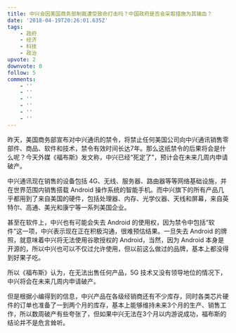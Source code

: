 ```yaml
---
title: 中兴会因美国商务部制裁遭受致命打击吗？中国政府是否会采取措施为其输血？
date: '2018-04-19T20:26:01.635Z'
tags:
    - 政府
    - 经济
    - 科技
    - 政治
upvote: 2
downvote: 0
follow: 5
comments:
    - ''
    - ''
    - ''
    - ''
    - ''
    - ''
---
```


昨天，美国商务部宣布对中兴通讯的禁令，将禁止任何美国公司向中兴通讯销售零部件、商品、软件和技术，禁令有效时间长达7年。那么这纸禁令的后果将会是什么呢？今天外媒《福布斯》发文称，中兴已经“死定了”，预计会在未来几周内申请破产。

中兴通讯现在销售的设备包括 4G、无线、服务器、路由器等等网络基础设施，并在世界范围内销售搭载 Android 操作系统的智能手机。而中兴旗下的所有产品几乎都用到了来自美国的硬件，包括处理器、内存、光学仪器、天线和屏幕，来自英特尔、高通、美光和康宁等一系列美国企业。

甚至在软件上，中兴也有可能会失去 Android 的使用权，因为禁令中包括“软件”这一项，中兴表示现在正在积极沟通，很难预估结果。一旦失去 Android 的牌照，就意味着中兴将无法使用谷歌授权的 Android，当然，因为 Android 本身是开源的，所以中兴也可以不仅过允许使用，但以前这么做过的品牌，基本上都没得到好果子吃。

所以《福布斯》认为，在无法出售任何产品，5G 技术又没有领导地位的情况下，中兴将会在未来几周内申请破产。

但是根据小编得到的信息，中兴产品在各级经销商还有不少库存，同时各类芯片硬件的订单也准备了一到两个月的库存，基本上能够维持未来3个月的生产、销售工作，所以数周破产有些夸张了，但如果中兴无法在3个月以内游说成功，福布斯的结论并不是危言耸听。
